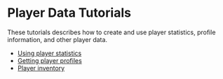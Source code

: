 # Player Data Tutorials

These tutorials describes how to create and use player statistics, profile information, and other player data.

- [Using player statistics](using-player-statistics.md)
- [Getting player profiles](getting-player-profiles.md)
- [Player inventory](player-inventory.md)
